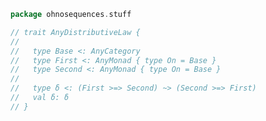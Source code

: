 
```scala
package ohnosequences.stuff

// trait AnyDistributiveLaw {
//
//   type Base <: AnyCategory
//   type First <: AnyMonad { type On = Base }
//   type Second <: AnyMonad { type On = Base }
//
//   type δ <: (First >=> Second) ~> (Second >=> First)
//   val δ: δ
// }

```




[test/scala/categories.scala]: ../../test/scala/categories.scala.md
[main/scala/monoidalCategories.scala]: monoidalCategories.scala.md
[main/scala/distributiveLaws.scala]: distributiveLaws.scala.md
[main/scala/package.scala]: package.scala.md
[main/scala/monads.scala]: monads.scala.md
[main/scala/syntax/package.scala]: syntax/package.scala.md
[main/scala/syntax/functors.scala]: syntax/functors.scala.md
[main/scala/syntax/categories.scala]: syntax/categories.scala.md
[main/scala/monoidalFunctors.scala]: monoidalFunctors.scala.md
[main/scala/kleisliCoproducts.scala]: kleisliCoproducts.scala.md
[main/scala/functors.scala]: functors.scala.md
[main/scala/naturalTransformations.scala]: naturalTransformations.scala.md
[main/scala/kleisli.scala]: kleisli.scala.md
[main/scala/categories.scala]: categories.scala.md